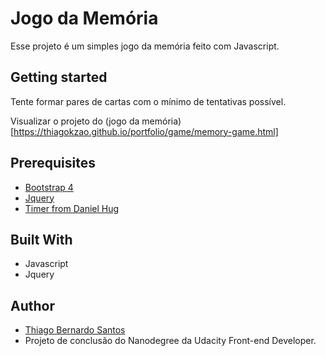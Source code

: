 # Jogo da Memória #

Esse projeto é um simples jogo da memória feito com Javascript.

## Getting started ##

Tente formar pares de cartas com o mínimo de tentativas possível. 

Visualizar o projeto do (jogo da memória)[https://thiagokzao.github.io/portfolio/game/memory-game.html]

## Prerequisites ##

- [Bootstrap 4](https://getbootstrap.com/)
- [Jquery](https://code.jquery.com/)
- [Timer from Daniel Hug](https://jsfiddle.net/user/Daniel_Hug/fiddles/)

## Built With ##

- Javascript
- Jquery

## Author ##

- [Thiago Bernardo Santos](https://github.com/thiagokzao/)
- Projeto de conclusão do Nanodegree da Udacity Front-end Developer.

